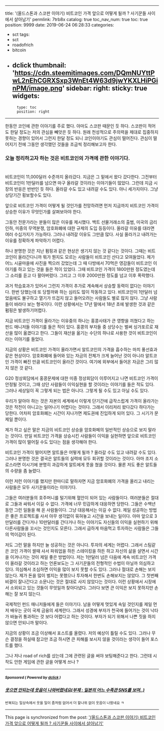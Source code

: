 
---
title: '(올드스톤과 스코판 이야기) 비트코인 가격 앞으로 어떻게 될까 ? 사기꾼들 사이에서 살아남기'
permlink: 7trb8x
catalog: true
toc_nav_num: true
toc: true
position: 9999
date: 2019-06-24 06:28:33
categories:
- sct
tags:
- sct
- roadofrich
- bitcoin
- dclick
thumbnail: 'https://cdn.steemitimages.com/DQmNUYttPwL2nEhCGRXSxp3WnEt4W63d9jwYKXLHiPGinPM/image.png'
sidebar:
    right:
        sticky: true
widgets:
    -
        type: toc
        position: right
---


한동안 코인에 관한 이야기를 주로 했다. 아마도 스코판 때문인 듯 하다. 스코판이 적어도 한달 정도는 저의 관심을 빼앗은 듯 하다. 원래 천성적으로 주의력을 제대로 집중하지 못하는 경향이 있어서 그런지 한달 정도 되니 코인이야기도 관심이 떨어진다. 관심이 떨어지기 전에 그동안 생각했던 것들을 조금씩 정리해보고자 한다.

### 오늘 정리하고자 하는 것은 비트코인의 가격에 관한 이야기다. 
#
비트코인이 11,000달러 수준까지 올라갔다. 지금은 그 밑에서 왔다 갔다한다. 그전부터 비트코인이 1만달러를 넘으면 마구 올라갈 것이라는 이야기들이 많았다. 그런데 지금 시장의 반응은 반반인 듯 하다. 올라갈 수도 있고 내려갈 수도 있다. 아니 세가지이다. 그냥 상당기간 횡보할수도 있다. 

앞으로 비트코인 가격이 어떻게 될 것인가를 전망하려면 먼저 지금까지 비트코인 가격이 상승한 이유가 무엇인가를 살펴보아야 한다.

그동안 전문가라는 분들이 많은 이유를 제시했다. 백트 선물거래소의 출범, 미국의 금리 인하, 미중의 무역분쟁, 암호화폐에 대한 규제의 도입 등등이다. 올라갈 이유를 대라면 여러 수십가지가 가능하다. 그러나 내려갈 이유도 그만큼 많다. 사실 올라가고 내려가는 이유를 정확하게 파악하기 어렵다. 

하나 분명한 것은 지난 펌핑과 같은 현상은 생기지 않는 것 같다는 것이다. 그때는 비트코인이 올라간다니까 뭐가 뭔지도 모르는 사람들이 비트코인 산다고 모여들었다. 제가 어느 시골마을에 사진을 찍으러 갔었는데 그 때 다방에서 70먹은 영감들이 비트코인 이야기를 하고 있는 것을 들은 적이 있었다. 그때 비트코인 가격이 1800만원 정도였는데 그 소리를 듣고 다 팔아버렸다. 그리고 그 이후 2000만원 정도를 넘고 이후 폭락했다. 

과거 학습효과가 있어서 그런지 가격이 추가로 계속해서 상승할 동력이 없다는 이야기다. 한번 당했는데 또 당할까봐 하는 심리도 많이 작동하고 있다. 비트코인이 	1만달러 넘었음에도 불구하고 열기가 뜨겁지 않고 들어오려는 사람들도 별로 많지 않다. 그냥 사람들이 바라다 보는 형국이다. 이런 상황에서는 17년 말에서 18년 초에 발생한 것과 같은 펌핑은 발생하기어렵다. 

지금 비트코인 가격이 올라가는 이유중의 하나는 홍콩사태가 큰 영향을 끼쳤다고 하는 펀드 매니저들 이야기를 들은 적이 있다. 홍콩의 부자들 중 상당수는 벌써 싱가포르로 재산을 많이 옮겼다고 한다. 그들이 재산을 옮기는 수단의 하나로 사용한 것이 비트코인이라는 이야기를 들었다. 

지금의 상황은 비트코인 가격이 올라가면서 알트코인의 가격을 흡수하는 마치 풍선효과 같은 현상이다. 암호화폐에 들어와 있는 자금의 전체가 크게 늘어난 것이 아니라 알트코인 가격이 빠진 만큼 비트코인이 올라간 것이다. 여기에 외부에서 들어온 자금은 그리 많지 않은 것 같다. 

G20 정상회담에서 홍콩문제에 대한 미중 정상회담이 이루어지고 나면 비트코인 가격이 안정될 것이고, 그때 샀던 사람들이 이익실현을 할 것이라는 이야기를 들은 적도 있다. 그러나 세상일이 꼭 그렇게 되는 법은 아니다. 그렇게 될 수도 있고 아닐 수도 있다. 

우리가 알아아 하는 것은 자본의 세계에서 이렇게 단기간에 급작스럽게 가격이 올라가는 것은 작전이 아니고는 일어나기 어렵다는 것이다. 그래서 이리저리 왔다갔다 하다가는 당한다. 어차피 암호화폐는 시간이 지나가면 제도권에 진입하게 되어 있다. 그 시기가 문제일 뿐이다. 

제가 하고 싶은 말은 지금의 비트코인 상승을 암호화페의 일반적인 상승으로 보지 말라는 것이다. 만일 비트코인 가격을 상승시킨 사람들이 이익을 실현하면 앞으로 비트코인 가격이 많이 떨어질 수도 있다는 점을 생각해야 한다. 

비트코인 가격이 떨어지면 알트들은 어떻게 될까 ? 올라갈 수도 있고 내려갈 수도 있다. 그러나 분명한 것은 결국은 알트들의 실력에 모두 회귀할 것이라는 것이다. 아마 조지 소로스라면 이시기에 분명히 과감하게 알트에게 풋을 쳤을 것이다. 물론 저도 좋은 알트들의 수량을 좀 늘렸다. 

이런 저런 이야기를 했지만 한마디로 말하자면 지금 암호화폐의 가격을 올리고 내리는 사람들은 모두 사기꾼들이라는 이야기다. 

그들은 여러분들의 호주머니를 털기위해 혈안이 되어 있는 사람들이다. 여러분들은 절대로 그들과 싸워서 이길 수 없다. 가격에 너무 민감하게 대응하면 당한다. 그들은 수백년동안 그런 일들을 해 온 사람들이다. 그냥 대응해서는 이길 수 없다. 제일 성공하는 방법은 좋은 프로젝트를 사서 아무 생각없이 묶혀놓고 시간을 보내는 일이다. 아마 앞으로 3만달러를 간다거나 10만달러를 간다거나 하는 이야기도 자신들의 이익을 실현하기 위해 다른사람들을 꼬시는 것인지도 모른다. 그래서 급하게 마음먹고 투자하는 사람들은 그들의 먹이감이 된다. 

저도 그런 말을 하지만 늘 성공하는 것은 아니다. 투자의 세계는 어렵다. 그래서 스팀같은 코인 가격이 쌀때 사서 파워업을 하든 스테이킹을 하든 하고 자신의 삶을 살면서 시간을 이겨나가는 것이 제일 좋은 방법이다. 저는 1만달러 넘은 다음에 계속 비트코인 가격이 올라갈 것이라고 하는 언론보도는 그 사기꾼들의 전형적인 수법이 아닐까 의심하고 있다. 의심해서 조심하면 이익을 많이 보지 못할 수도 있다. 그러나 절대로 손해는 보지 않는다. 제가 돈을 많이 벌지는 못했으나 투자해서 한번도 손해보지는 않았다. 그 첫번째 비결이 잘나간다고 소문나는 것은 절대로 사지 않았다는 것이다. 이런 상황에서 시장에서 소외되고 있는 것들이 무엇일까 찾아다녔다. 그러다 보면 큰 이익은 보지 못하지만 손해는 잘 보지 않는다. 

국제적인 펀드 매니저들에게 들은 이야기다. 남을 어떻게 멋있게 속일 것인지를 제일 먼저 배우는 곳이 국제 금융의 세계란다. 그래서 성경에 부자가 천국에 들어가는 것이 낙타가 바늘귀 통과하는 것 보다 어렵다고 하는 것이다. 부자가 되기 위해서 나쁜 짓을 하지 않으면 안되니까 말이다.

지금의 상황이 조금 이상해서 포스트를 올렸다. 저의 예상이 틀릴 수도 있다. 그러나 무슨 결정을 하실때 참고만 조금 하시면 큰 피해를 보시지 않을 것이라는 생각이 들어 포스트를 했다. 

그나 저나 road of rich를 샀는데 그에 관련된 글을 써야 보팅해준다고 한다. 그런데 시작도 안한 게임에 관한 글을 어떻게 쓰나 ?

---

#####  <sub> **Sponsored ( Powered by [dclick](https://www.dclick.io) )** </sub>
##### [웃으면 안되는데 웃음이 나와버렸네요(부제 : 일본의 어느 수족관 SNS를 보며..)](https://api.dclick.io/v1/c?x=eyJhbGciOiJIUzI1NiIsInR5cCI6IkpXVCJ9.eyJjIjoib2xkc3RvbmUiLCJzIjoiN3RyYjh4IiwiYSI6WyJ0LTE5NjgiXSwidXJsIjoiaHR0cHM6Ly9zdGVlbWl0LmNvbS9rci9Ac2luZG9qYS81OHJnZmotc25zIiwiaWF0IjoxNTYxMzU3Nzg0LCJleHAiOjE4NzY3MTc3ODR9.Km1dToeXOqCO-jjWhi4R-3KV69CU5IrUUYwW4iVjDbE)
<sup>반복되는 일상속에서 웃을 일이 좀처럼 없어서 더 할나위 없이 웃음이 나왔네요 ㅋ</sup>


- - -

This page is synchronized from the post: ['(올드스톤과 스코판 이야기) 비트코인 가격 앞으로 어떻게 될까 ? 사기꾼들 사이에서 살아남기'](https://steemit.com/@oldstone/7trb8x)

